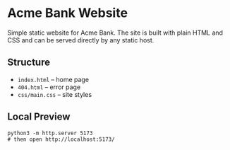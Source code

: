 # Acme Bank Website

Simple static website for Acme Bank. The site is built with plain HTML and CSS and can be served directly by any static host.

## Structure
- `index.html` – home page
- `404.html` – error page
- `css/main.css` – site styles

## Local Preview
```
python3 -m http.server 5173
# then open http://localhost:5173/
```
